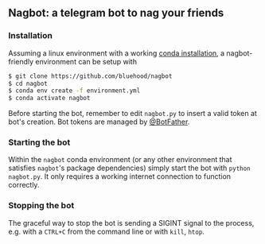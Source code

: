 ## Nagbot: a telegram bot to nag your friends

### Installation

Assuming a linux environment with a working [conda installation](https://conda.io/docs/user-guide/install/index.html), a nagbot-friendly environment can be setup with
```bash
$ git clone https://github.com/bluehood/nagbot
$ cd nagbot
$ conda env create -f environment.yml
$ conda activate nagbot
```

Before starting the bot, remember to edit `nagbot.py` to insert a valid token at bot's creation.
Bot tokens are managed by [@BotFather](https://telegram.me/BotFather).

### Starting the bot

Within the `nagbot` conda environment (or any other environment that satisfies `nagbot`'s package dependencies) simply start the bot with `python nagbot.py`. It only requires a working internet connection to function correctly.

### Stopping the bot

The graceful way to stop the bot is sending a SIGINT signal to the process, e.g. with a `CTRL+C` from the command line or with `kill`, `htop`.
